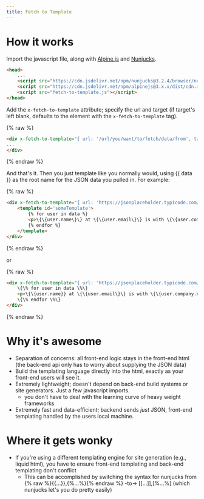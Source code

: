 ```yaml
---
title: Fetch to Template
---
```


# How it works

Import the javascript file, along with [Alpine.js](https://alpinejs.dev/) and [Nunjucks](https://mozilla.github.io/nunjucks/).

```html
<head>
    ...
    <script src="https://cdn.jsdelivr.net/npm/nunjucks@3.2.4/browser/nunjucks.min.js"></script>
    <script src="https://cdn.jsdelivr.net/npm/alpinejs@3.x.x/dist/cdn.min.js" defer></script>
    <script src="fetch-to-template.js"></script>
</head>
```

Add the `x-fetch-to-template` attribute; specify the url and target (if target's left blank, defaults to the element with the `x-fetch-to-template` tag).

{% raw %}
```html
<div x-fetch-to-template="{ url: '/url/you/want/to/fetch/data/from', target_id: '#targetID' }">
...
</div>
```
{% endraw %}

And that's it. Then you just template like you normally would, using {{ data }} as the root name for the JSON data you pulled in. For example:

{% raw %}
```html
<div x-fetch-to-template="{ url: 'https://jsonplaceholder.typicode.com/users', target_id: '#someTemplate' }">
    <template id='someTemplate'>
        {% for user in data %}
        <p>\{\{user.name\}\} at \{\{user.email\}\} is with \{\{user.company.name\}\}</p>
        {% endfor %}
    </template>
</div>
```
{% endraw %}

or

{% raw %}
```html
<div x-fetch-to-template="{ url: 'https://jsonplaceholder.typicode.com/users' }">
    \{\% for user in data \%\}
    <p>\{\{user.name}} at \{\{user.email\}\} is with \{\{user.company.name\}\}</p>
    \{\% endfor \%\}
</div>
```
{% endraw %}

# Why it's awesome

- Separation of concerns: all front-end logic stays in the front-end html (the back-end api only has to worry about supplying the JSON data)
- Build the templating language directly into the html, exactly as your front-end users will see it.
- Extremely lightweight; doesn't depend on back-end build systems or site generators. Just a few javascript imports.
    - you don't have to deal with the learning curve of heavy weight frameworks
- Extremely fast and data-efficient; backend sends _just_ JSON, front-end templating handled by the users local machine.

# Where it gets wonky

- If you're using a different templating engine for site generation (e.g., liquid html), you have to ensure front-end templating and back-end templating don't conflict
    - This can be accomplished by switching the syntax for nunjucks from {% raw %}{{...}},{%...%}{% endraw %} -to-> [[...]],[%...%] (which nunjucks let's you do pretty easily)
